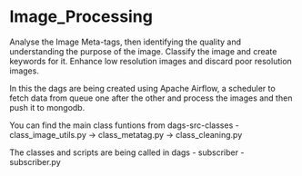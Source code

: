 # Image_Processing
Analyse the Image Meta-tags, then identifying the quality and understanding the purpose of the image. Classify the image and create keywords for it. Enhance low resolution images and discard poor resolution images.

In this the dags are being created using Apache Airflow, a scheduler to fetch data from queue one after the other and process the images and then push it to mongodb.

You can find the main class funtions from dags-src-classes - class_image_utils.py -> class_metatag.py -> class_cleaning.py

The classes and scripts are being called in dags - subscriber - subscriber.py


